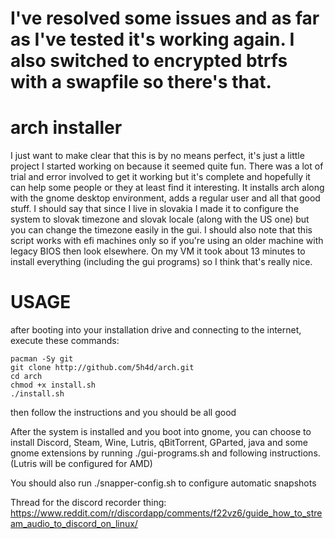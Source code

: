 # I've resolved some issues and as far as I've tested it's working again. I also switched to encrypted btrfs with a swapfile so there's that.
# arch installer
I just want to make clear that this is by no means perfect, it's just a little project I started working on because it seemed quite fun. There was a lot of trial and error involved to get it working but it's complete and hopefully it can help some people or they at least find it interesting. It installs arch along with the gnome desktop environment, adds a regular user and all that good stuff. I should say that since I live in slovakia I made it to configure the system to slovak timezone and slovak locale (along with the US one) but you can change the timezone easily in the gui. I should also note that this script works with efi machines only so if you're using an older machine with legacy BIOS then look elsewhere. On my VM it took about 13 minutes to install everything (including the gui programs) so I think that's really nice.

# USAGE
after booting into your installation drive and connecting to the internet, execute these commands:
```
pacman -Sy git
git clone http://github.com/5h4d/arch.git
cd arch
chmod +x install.sh
./install.sh
```

then follow the instructions and you should be all good

After the system is installed and you boot into gnome, you can choose to install Discord, Steam, Wine, Lutris, qBitTorrent, GParted, java and some gnome extensions by running ./gui-programs.sh and following instructions. (Lutris will be configured for AMD)

You should also run ./snapper-config.sh to configure automatic snapshots


Thread for the discord recorder thing: https://www.reddit.com/r/discordapp/comments/f22vz6/guide_how_to_stream_audio_to_discord_on_linux/
